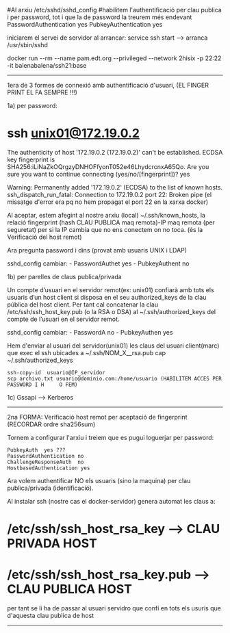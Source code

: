 #Al arxiu /etc/sshd/sshd_config
#habilitem l'authentificació per clau publica i per password, tot i que la de password la treurem més endevant
PasswordAuthentication yes
PubkeyAuthentication yes

iniciarem el servei de servidor al arrancar:
service ssh start --> arranca /usr/sbin/sshd

docker run --rm --name pam.edt.org  --privileged --network 2hisix -p 22:22 -it balenabalena/ssh21:base

-----------------------------------

1era de 3 formes de connexió amb authentificació d'usuari, 
(EL FINGER PRINT EL FA SEMPRE !!!)

1a) per password:

# ssh unix01@172.19.0.2
The authenticity of host '172.19.0.2 (172.19.0.2)' can't be established.
ECDSA key fingerprint is SHA256:iLiNaZkOQrgzyDNHOFfyonT052e46LhydcrcnxA65Qo.
Are you sure you want to continue connecting (yes/no/[fingerprint])? yes

Warning: Permanently added '172.19.0.2' (ECDSA) to the list of known hosts.
ssh_dispatch_run_fatal: Connection to 172.19.0.2 port 22: Broken pipe
(el missatge d'error era pq no hem propagat el port 22 en la xarxa docker)

Al aceptar, estem afegint al nostre arxiu (local) ~/.ssh/known_hosts,  la relació fingerprint (hash CLAU PUBLICA maq remota)-IP maq remota  (per seguretat) per si la IP cambia que no ens conectem on no toca. (és la Verificació del host remot)

Ara pregunta password i dins (provat amb usuaris UNIX i LDAP)

sshd_config cambiar:
	- PasswordAuthet   yes
	- PubkeyAuthent    no

1b) per parelles de claus publica/privada

Un compte d’usuari en el servidor remot(ex: unix01) confiarà amb tots els usuaris d’un host client si disposa en el seu authorized_keys de la clau pública del host client. Per tant cal concatenar la clau /etc/ssh/ssh_host_key.pub (o la RSA o DSA) al ~/.ssh/authorized_keys
del compte de l’usuari en el servidor remot.

sshd_config cambiar:
	- PasswordA  no
	- PubkeyAuthen  yes

Hem d'enviar al usuari del servidor(unix01) les claus del usuari client(marc) que exec el ssh ubicades a ~/.ssh/NOM_X__rsa.pub cap ~/.ssh/authorized_keys 

	ssh-copy-id  usuario@IP_servidor
	scp archivo.txt usuario@dominio.com:/home/usuario (HABILITEM ACCES PER PASSWORD I H		O FEM)

1c) Gssapi --> Kerberos

--------------------------

2na FORMA: Verificació host remot per aceptació de fingerprint 
(RECORDAR ordre  sha256sum)

Tornem a configurar l'arxiu i treiem que es pugui loguerjar per password:

	PubkeyAuth	yes ???
	PasswordAuthentication no
	ChallengeResponseAuth  no
	HostbasedAuthentication yes

Ara volem authentificar NO els usuaris (sino la maquina) per clau publica/privada (identificació).

Al instalar ssh (nostre cas el docker-servidor) genera automat les claus a:

# /etc/ssh/ssh_host_rsa_key --> CLAU PRIVADA HOST
# /etc/ssh/ssh_host_rsa_key.pub --> CLAU PUBLICA HOST

per tant se li ha de passar al usuari servidro que confí en tots els usuris
que d'aquesta clau publica de host

------------------------------------------------------------


